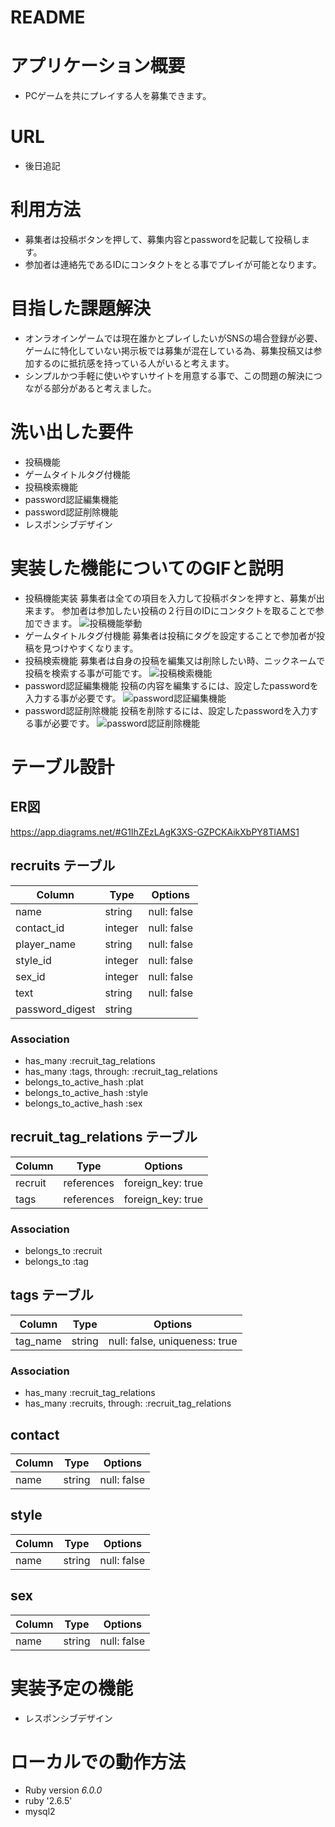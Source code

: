 # README

# アプリケーション概要
- PCゲームを共にプレイする人を募集できます。

# URL
- 後日追記

# 利用方法
- 募集者は投稿ボタンを押して、募集内容とpasswordを記載して投稿します。
- 参加者は連絡先であるIDにコンタクトをとる事でプレイが可能となります。

# 目指した課題解決
- オンラオインゲームでは現在誰かとプレイしたいがSNSの場合登録が必要、ゲームに特化していない掲示板では募集が混在している為、募集投稿又は参加するのに抵抗感を持っている人がいると考えます。
- シンプルかつ手軽に使いやすいサイトを用意する事で、この問題の解決につながる部分があると考えました。

# 洗い出した要件
- 投稿機能
- ゲームタイトルタグ付機能
- 投稿検索機能
- password認証編集機能
- password認証削除機能
- レスポンシブデザイン

# 実装した機能についてのGIFと説明
- 投稿機能実装
募集者は全ての項目を入力して投稿ボタンを押すと、募集が出来ます。
参加者は参加したい投稿の２行目のIDにコンタクトを取ることで参加できます。
![投稿機能挙動](https://gyazo.com/2815f0b039ebed715f00705431e343a6)
- ゲームタイトルタグ付機能
募集者は投稿にタグを設定することで参加者が投稿を見つけやすくなります。
- 投稿検索機能
募集者は自身の投稿を編集又は削除したい時、ニックネームで投稿を検索する事が可能です。
![投稿検索機能](https://gyazo.com/ad3f9ebca5d71349fa98fe09c07cd54c)
- password認証編集機能
投稿の内容を編集するには、設定したpasswordを入力する事が必要です。
![password認証編集機能](https://gyazo.com/89e3ff38248855b3ced09fd38f3587c6)
- password認証削除機能
投稿を削除するには、設定したpasswordを入力する事が必要です。
![password認証削除機能](https://gyazo.com/c5e33b92d564c2a6148f665f5ac7b6af)
# テーブル設計

## ER図
https://app.diagrams.net/#G1IhZEzLAgK3XS-GZPCKAikXbPY8TlAMS1

## recruits テーブル

| Column          | Type       | Options     |
| --------------- | ---------- | ----------- |
| name            | string     | null: false |
| contact_id      | integer    | null: false |
| player_name     | string     | null: false |
| style_id        | integer    | null: false |
| sex_id          | integer    | null: false |
| text            | string     | null: false |
| password_digest | string     |             |

### Association

- has_many :recruit_tag_relations
- has_many :tags, through: :recruit_tag_relations
- belongs_to_active_hash :plat
- belongs_to_active_hash :style
- belongs_to_active_hash :sex

## recruit_tag_relations テーブル

| Column  | Type       | Options           |
| ------  | ---------- | ----------------- |
| recruit | references | foreign_key: true |
| tags    | references | foreign_key: true |

### Association

- belongs_to :recruit
- belongs_to :tag

## tags テーブル

| Column   | Type   | Options                       |
| -------- | ------ | ----------------------------- |
| tag_name | string | null: false, uniqueness: true |

### Association

- has_many :recruit_tag_relations
- has_many :recruits, through: :recruit_tag_relations

## contact

| Column   | Type   | Options     |
| -------- | ------ | ----------- |
| name     | string | null: false |

## style

| Column   | Type   | Options     |
| -------- | ------ | ----------- |
| name     | string | null: false |

## sex

| Column   | Type   | Options     |
| -------- | ------ | ----------- |
| name     | string | null: false |

# 実装予定の機能
- レスポンシブデザイン

# ローカルでの動作方法
* Ruby version _6.0.0_
* ruby '2.6.5'
* mysql2